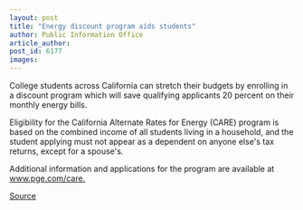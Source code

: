 ```yaml
---
layout: post
title: "Energy discount program aids students"
author: Public Information Office
article_author: 
post_id: 6177
images:
---
```


<a name="content" id="content"></a>
<p>
  College students across California can stretch their budgets by enrolling in a discount program which will save qualifying applicants 20 percent on their monthly energy bills.
</p>
<p>
  Eligibility for the California Alternate Rates for Energy (CARE) program is based on the combined income of all students living in a household, and the student applying must not appear as a dependent on anyone else's tax returns, except for a spouse's.
</p>
<p>
  Additional information and applications for the program are available at <a href="http://www.pge.com/care">www.pge.com/care.</a>
</p>
<p><a href="http://www1.ucsc.edu/currents/04-05/09-27/brief-discount.asp" title="Permalink to brief-discount">Source</a></p>

